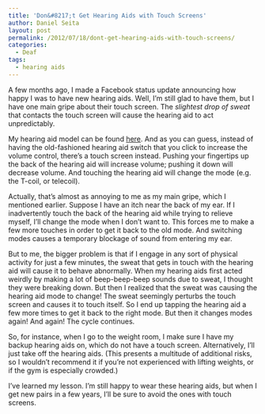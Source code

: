 ```yaml
---
title: 'Don&#8217;t Get Hearing Aids with Touch Screens'
author: Daniel Seita
layout: post
permalink: /2012/07/18/dont-get-hearing-aids-with-touch-screens/
categories:
  - Deaf
tags:
  - hearing aids
---
```

A few months ago, I made a Facebook status update announcing how happy I was to have new hearing aids. Well, I&#8217;m still glad to have them, but I have one main gripe about their touch screen. The *slightest drop of sweat* that contacts the touch screen will cause the hearing aid to act unpredictably.

My hearing aid model can be found [here][1]. And as you can guess, instead of having the old-fashioned hearing aid switch that you click to increase the volume control, there&#8217;s a touch screen instead. Pushing your fingertips up the back of the hearing aid will increase volume; pushing it down will decrease volume. And touching the hearing aid will change the mode (e.g. the T-coil, or telecoil).

Actually, that&#8217;s almost as annoying to me as my main gripe, which I mentioned earlier. Suppose I have an itch near the back of my ear. If I inadvertently touch the back of the hearing aid while trying to relieve myself, I&#8217;ll change the mode when I don&#8217;t want to. This forces me to make a few more touches in order to get it back to the old mode. And switching modes causes a temporary blockage of sound from entering my ear.

But to me, the bigger problem is that if I engage in any sort of physical activity for just a few minutes, the sweat that gets in touch with the hearing aid will cause it to behave abnormally. When my hearing aids first acted weirdly by making a lot of beep-beep-beep sounds due to sweat, I thought they were breaking down. But then I realized that the sweat was causing the hearing aid mode to change! The sweat seemingly perturbs the touch screen and causes it to touch itself. So I end up tapping the hearing aid a few more times to get it back to the right mode. But then it changes modes again! And again! The cycle continues. 

So, for instance, when I go to the weight room, I make sure I have my backup hearing aids on, which do not have a touch screen. Alternatively, I&#8217;ll just take off the hearing aids. (This presents a multitude of additional risks, so I wouldn&#8217;t recommend it if you&#8217;re not experienced with lifting weights, or if the gym is especially crowded.)

I&#8217;ve learned my lesson. I&#8217;m still happy to wear these hearing aids, but when I get new pairs in a few years, I&#8217;ll be sure to avoid the ones with touch screens.

 [1]: http://www.starkeypro.com/public/professionals/products/hearing-aids/x-series/power-bte.jsp